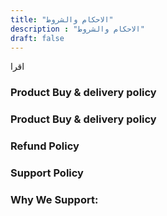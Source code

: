 ```yaml
---
title: "الاحكام والشروط"
description : "الاحكام والشروط"
draft: false
---
```



اقرا

### Product Buy & delivery policy


### Product Buy & delivery policy


### Refund Policy


### Support Policy


### Why We Support:


